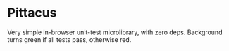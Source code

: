 # Pittacus

Very simple in-browser unit-test microlibrary, with zero deps. Background turns green if all tests pass, otherwise red.
